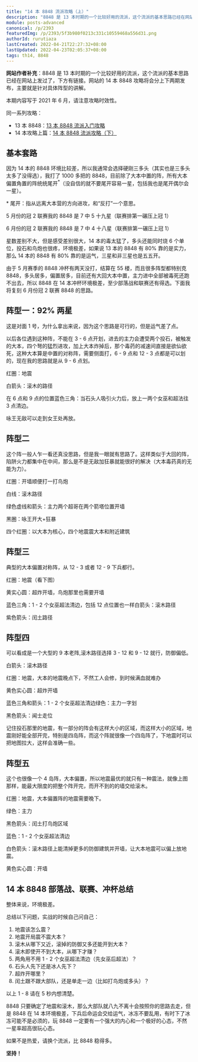 ```yaml
---
title: "14 本 8848 流派攻略（上）"
description: "8848 是 13 本时期的一个比较好用的流派，这个流派的基本思路已经在网站上发过了，下方有链接。网站的 14 本 8848 攻略将会分上下两期发布，主要就是针对具体阵型的讲解。因为 14 本的 8848 环境比较差，所以我通常会选择硬刚三多头（其实也是三多头太多了没得选）"
module: posts-advanced
canonical: /p/2393
featuredImg: /p/2393/5f3b980f0213c331c10559468a556d31.png
authorId: rurutiaza
lastCreated: 2022-04-21T22:27:32+08:00
lastUpdated: 2022-04-23T02:05:37+08:00
tags: th14, 8848
---
```


**网站作者补充**：8848 是 13 本时期的一个比较好用的流派，这个流派的基本思路已经在网站上发过了，下方有链接。网站的 14 本 8848 攻略将会分上下两期发布，主要就是针对具体阵型的讲解。

本期内容写于 2021 年 6 月，请注意攻略时效性。

同一系列攻略：

- 13 本 8848：[13 本 8848 流派入门攻略](/p/2067)
- 14 本攻略上篇：[14 本 8848 流派攻略（下）](/p/2490)

<Pic src="/p/2393/0547699360e07c3f3a135d78b220170a.png" width="767" height="978" alt="联赛期间使用 8848 流派的战绩" maxWidth="383px" :lazyLoading="false" />

## 基本套路

因为 14 本的 8848 环境比较差，所以我通常会选择硬刚三多头（其实也是三多头太多了没得选），我打了 1000 多把的 8848，目前除了大本中置的阵，所有大本偏置角置的阵统统尾开<sup>*</sup>（没自信的就不要尾开容易一星，包括我也是尾开偶尔会一星）。

\* 尾开：指从远离大本营的方向进攻，和“反打”一个意思。

5 月份的冠 2 联赛我的 8848 是 7 中 5 十九星（联赛排第一碾压上冠 1）

6 月份的冠 2 联赛我的 8848 是 7 中 4 十八星（联赛排第一碾压上冠 1）

星数差别不大，但是感受差别很大，14 本的毒太猛了，多头还能同时烧 6 个单位，投石和鸟炮也很疼，环境极差，如果说 13 本的 8848 有 80% 靠的是实力，那么 14 本的 8848 有 80% 靠的是运气，三星和非三星也是五五开。

由于 5 月赛季的 8848 冲杯有两天没打，结算在 55 楼，而且很多阵型都特别克 8848，多头居多，偏置居多，目前还有大回大本中置，主力进中全部被毒死还跑不出去，所以 8848 在 14 本冲杯环境极差，至少部落战和联赛还有得选。下面我将复刻 6 月份冠 2 联赛 8848 的思路。

## 阵型一：92% 两星

<Pic src="/p/2393/Screenshot_20240429_215625.png" width="2264" height="1009" alt="阵型一思路" />

这是对面 1 号，为什么拿出来说，因为这个思路是可行的，但是运气差了点。

以后各位遇到这种阵，不能在 3 - 6 点开划，进去的主力会遭受两个投石，被触发的大本，四个弩的猛烈进攻，加上大本炸掉后，那个毒药的减速间直接是欲仙欲死，这种大本算是中置的对称阵，需要侧面打，6 - 9 点和 12 - 3 点都是可以划的，现在我的思路就是从 9 - 6 点划。

红圈：地震

白箭头：滚木的路径

在 6 点和 9 点的位置蓝色三角：当石头人吸引火力后，放上一两个女巫和超法往 3 点清边。

咏王无敌可以走到女王处再放。

## 阵型二

<Pic src="/p/2393/0b0890a122f40eb54ea72b554dbf0b2a.png" width="1605" height="721" alt="阵型二思路" />

这个阵一般人乍一看还真没思路，但是我一眼就有思路了。这样类似于大回的阵，陷阱火力都集中在中间，那么是不是无敌加狂暴就能很好的解决（大本毒药真的无能为力）。

红圈：开墙顺便打一打鸟炮

白线：滚木路径

绿色虚线和箭头：主力两个超哥在两个箭塔位置开墙

黑圈：咏王开大+狂暴

四个红圈：以大本为核心，四个地震震大本和附近建筑

## 阵型三

<Pic src="/p/2393/9675c1ff34145d7b1a68d3ddb6c0e555.png" width="1643" height="737" alt="阵型三思路" />

典型的大本偏置对称阵，从 12 - 3 或者 12 - 9 下兵都行。

红圈：地震（看下图）

<Pic src="/p/2393/79d59b191996ede84d98442fd4613cb0.png" width="501" height="463" alt="地震法术放置位置" />

黄实心圆：超炸开墙，鸟炮那里也需要开墙

蓝色三角：1 - 2 个女巫超法清边，包括 12 点位置也一样白箭头：滚木路径

紫色箭头：闰土路径

## 阵型四

<Pic src="/p/2393/5f3b980f0213c331c10559468a556d31.png" width="1626" height="730" alt="阵型四思路" />

可以看成是一个大型的 9 本老阵,滚木路径选择 3 - 12 和 9 - 12 就行，防御偏低。

白箭头：滚木路径

红圈：地震，大本的地震晚点下，不然工人会修，到时候满血就难办

黄色实心圆：超炸开墙

蓝色三角和箭头：1 - 2 个女巫超法清边绿色：主力一字划

黑色箭头：闻士走位

记住投石那里的地震，有一部分的阵会有这样大小的区域，而这样大小的区域，地震刚好能全部开完，特别是四岛阵，而这个阵就很像一个四岛阵了，下地震时可以把地图拉大，这样会准确一些。

## 阵型五

<Pic src="/p/2393/afc8e8f20f2d9785d7bcd30c11fbfe51.png" width="1614" height="727" alt="阵型五思路" />

这个也很像一个 4 岛阵，大本偏置，所以地震最优的就只有一种震法，就像上图那样，能最大限度的把整个阵开完，而开不到的的墙交给滚木。

红圈：地震，大本偏置阵的地震需要晚下。

绿色：主力

黑色箭头：闰土打鸟炮区域

蓝色：1 - 2 个女巫超法清边

白色箭头：滚木路径上能清掉更多的防御建筑并开墙，让大本地震可以偏上放地震。

黄色实心圆：开墙

## 14 本 8848 部落战、联赛、冲杯总结

整体来说，环境极差。

总结以下问题，实战的时候自己问自己：

1. 地震该怎么震？
2. 地震开局震不震大本？
3. 滚木从哪下又近，滚掉的防御又多还能开到大本？
4. 滚木即使开不到大本，从哪下才赚？
5. 两角用不用 1 - 2 个女巫超法清边（先女巫后超法）？
6. 石头人先下还是冰人先下？
7. 超炸开哪里？
8. 闰土跟不跟大部队，还是单走一边（比如打鸟炮或多头）？

以上 1 - 8 请在 5 秒内想清楚。

8848 只要确定了地震和滚木，那么大部队就八九不离十会按照你的思路去走，但是 8848 在 14 本环境极差，下兵后命运会交给运气，冰冻不要乱用，有时下了冰冻可能不是必须的，玩 8848 一定要有一个强大的内心和一个极好的心态，不然一星率超高很玩心态。

如果不是热爱，请换个流派，比 8848 稳得多。

**坚持！**